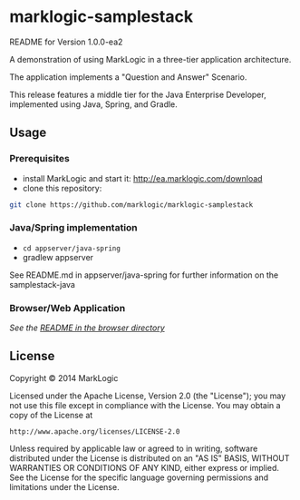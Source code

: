 # marklogic-samplestack

README for Version 1.0.0-ea2

A demonstration of using MarkLogic in a three-tier application architecture.

The application implements a "Question and Answer" Scenario.

This release features a middle tier for the Java Enterprise Developer, implemented using Java, Spring, and Gradle.

## Usage

### Prerequisites

* install MarkLogic and start it: http://ea.marklogic.com/download
* clone this repository:
```bash
git clone https://github.com/marklogic/marklogic-samplestack
```

### Java/Spring implementation

* ```cd appserver/java-spring```
* gradlew appserver

See README.md in appserver/java-spring for further information on the samplestack-java

### Browser/Web Application

*See the [README in the browser directory](browser/README.md)*

## License

Copyright © 2014 MarkLogic

Licensed under the Apache License, Version 2.0 (the "License");
you may not use this file except in compliance with the License.
You may obtain a copy of the License at

    http://www.apache.org/licenses/LICENSE-2.0

Unless required by applicable law or agreed to in writing, software
distributed under the License is distributed on an "AS IS" BASIS,
WITHOUT WARRANTIES OR CONDITIONS OF ANY KIND, either express or implied.
See the License for the specific language governing permissions and
limitations under the License.

